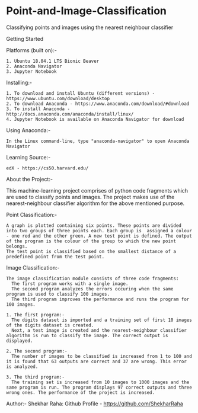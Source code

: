 # Point-and-Image-Classification
Classifying points and images using the nearest neighbour classifier


Getting Started

  Platforms (built on):-
  
    1. Ubuntu 18.04.1 LTS Bionic Beaver
    2. Anaconda Navigator
    3. Jupyter Notebook
    
  Installing:-
  
    1. To download and install Ubuntu (different versions) - https://www.ubuntu.com/download/desktop
    2. To download Anaconda - https://www.anaconda.com/download/#download
    3. To install Anaconda - http://docs.anaconda.com/anaconda/install/linux/
    4. Jupyter Notebook is available on Anaconda Navigator for download
    
  Using Anaconda:-
  
    In the Linux command-line, type "anaconda-navigator" to open Anaconda Navigator
    
  Learning Source:-
  
    edX - https://cs50.harvard.edu/
  

About the Project:-

  This machine-learning project comprises of python code fragments which are used to classify points and images.
  The project makes use of the nearest-neighbour classifier algorithm for the above mentioned purpose.

  Point Classification:-
    
    A graph is plotted containing six points. These points are divided into two groups of three points each. Each group is  assigned a colour - one red and the other green. A new test point is defined. The output of the program is the colour of the group to which the new point belongs.
    The test point is classified based on the smallest distance of a predefined point from the test point.
   
  Image Classification:-
    
    The image classification module consists of three code fragments:
      The first program works with a single image.
      The second program analyzes the errors occuring when the same program is used to classify 100 images.
      The third program improves the performance and runs the program for 100 images.
      
    1. The first program:-
      The digits dataset is imported and a training set of first 10 images of the digits dataset is created.
      Next, a test image is created and the nearest-neighbour classifier algorithm is run to classify the image. The correct output is displayed.
      
    2. The second program:-
      The number of images to be classified is increased from 1 to 100 and it is found that 63 outputs are correct and 37 are wrong. This error is analyzed.
      
    3. The third program:-
      The training set is increased from 10 images to 1000 images and the same program is run. The program displays 97 correct outputs and three wrong ones. The performance of the project is increased.


Author:- 
  Shekhar Raha: 
  Github Profile - https://github.com/ShekharRaha
